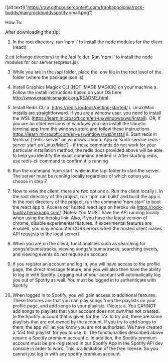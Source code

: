 
![alt text]("https://raw.githubusercontent.com/frankappolonia/rock-buddy/main/rockbuddyspotify small.png")



How To:

After downloading the zip:

1. In the root directory, run ‘npm i’ to install the node modules for the client (react)

2.cd (change directory) to the /api folder. Run ‘npm i’ to install the node modules for our server (express.js).

3. While you are in the /api folder, place the .env file in the root level of the folder (where the package.json is)

4. Install Graphics Magick CLI (NOT IMAGE MAGICK) on your machine
  a. Follow the install instructions based on your OS here http://www.graphicsmagick.org/README.html

5. Install Redis CLI
  a. https://redis.io/docs/getting-started/
    i. Linux/Mac installs are straightforward. If you are a window user, you need to install the WSL (https://learn.microsoft.com/en-us/windows/wsl/install). OR, if you are on older versions of windows you can install         the Ubuntu terminal app from the windows store and follow these instructions https://learn.microsoft.com/en-us/windows/wsl/install
    ii. Start redis in terminal (‘redis-server’ on windows Ubuntu App or ‘sudo service redis-server start on Linux/Mac’) - if these commands do not work for your           particular installation method, the redis docs provided above will be able to help you identify the exact command needed
    iii. After starting redis, use redis-cli command to confirm it is running

6. Run the command ‘npm start’ while in the /api folder to start the server. The server must be running locally regardless of which option you choose in step 7.

7. Now to view the client, there are two options
   a. Run the client locally
      i. In the root directory of the project, run ‘npm run build’ and build the app
      ii. In the root directory of the project, run the command ‘npm start’ to boot the react app
  b. Access our hosted react app on heroku via https://rock-buddy.herokuapp.com/
    (Notes: You MUST have the API running locally when using the heroku link. Also, if you have the latest version of chrome, disable experimental features. If   experimental features are enabled, you may encounter CORS errors when the hosted client makes API requests to the local server)

8. When you are on the client, functionalities such as searching for songs/albums/tracks, viewing songs/albums/tracks, searching events, and viewing events do not require an account

9. If you register an account and log in, you will have access to the profile page, the direct message feature, and you will also then have the ability to log in with Spotify. Logging out of your account will automatically log you out of Spotify as well. You must be logged in to authenticate with Spotify.

10. When logged in to Spotify, you will gain access to additional features. These features are that you can play songs from the playlists on your profile page, and add songs to your playlists. (Notes: 
  a. You CANNOT add songs to playlists that your account does not own/has not created. In the Spotify account that is given for the TAs to try out, there are some playlists that are not owned by the account. If you try to add songs to them, the app will let you know you are not authorized. We have created a ‘554 test playlist’ for you to use. 
  b. The functionalities described above require a Spotify premium account
  c. In addition, the Spotify premium account must be pre-registered in our Spotify App in the Spotify API dev console in order to work. This is a limitation of the free license. So you cannot just log in with any spotify premium account.
